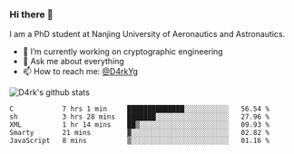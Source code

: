 ### Hi there 👋

I am a PhD student at Nanjing University of Aeronautics and Astronautics.

- 🔭 I’m currently working on cryptographic engineering
- 💬 Ask me about everything
- 📫 How to reach me: [@D4rkYg](https://twitter.com/D4rkYg)

![D4rk's github stats](https://github-readme-stats.vercel.app/api?username=dd4rk&show_icons=true&title_color=fff&icon_color=79ff97&text_color=9f9f9f&bg_color=151515)

<!--START_SECTION:waka-->
```text
C            7 hrs 1 min     ██████████████░░░░░░░░░░░   56.54 % 
sh           3 hrs 28 mins   ███████░░░░░░░░░░░░░░░░░░   27.96 % 
XML          1 hr 14 mins    ██▒░░░░░░░░░░░░░░░░░░░░░░   09.93 % 
Smarty       21 mins         ▓░░░░░░░░░░░░░░░░░░░░░░░░   02.82 % 
JavaScript   8 mins          ▒░░░░░░░░░░░░░░░░░░░░░░░░   01.16 % 
```
<!--END_SECTION:waka-->
